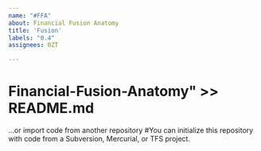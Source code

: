 ```yaml
---
name: "#FFA"
about: Financial Fusion Anatomy
title: 'Fusion'
labels: "0.4"
assignees: 0ZT

---
```


# Financial-Fusion-Anatomy" >> README.md

…or import code from another repository 
 #You can initialize this repository with code from a Subversion, Mercurial, or TFS project.
